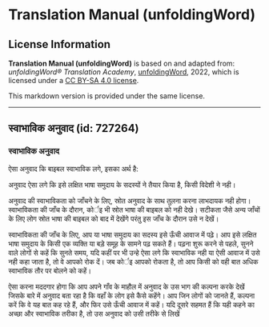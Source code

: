 # Translation Manual (unfoldingWord)

## License Information

**Translation Manual (unfoldingWord)** is based on and adapted from: _unfoldingWord® Translation Academy_, [unfoldingWord](https://unfoldingword.org/utw), 2022, which is licensed under a [CC BY-SA 4.0 license](https://creativecommons.org/licenses/by-sa/4.0/legalcode.en).

This markdown version is provided under the same license.



--------------------------------

## स्वाभाविक अनुवाद (id: 727264)

### स्वाभाविक अनुवाद

ऐसा अनुवाद कि बाइबल स्वाभाविक लगे, इसका अर्थ है:

अनुवाद ऐसा लगे कि इसे लक्षित भाषा समुदाय के सदस्यों ने तैयार किया है, किसी विदेशी ने नही।

अनुवाद की स्वाभाविकता को जाँचने के लिए, स्रोत अनुवाद के साथ तुलना करना लाभदायक नही होगा। स्वाभाविकता की जाँच के दौरान, कोर्इ भी स्रोत भाषा की बाइबल को नही देखे। सटीकता जैसे अन्य जाँचों के लिए लोग स्रोत भाषा की बाइबल को बाद में देखेंगे परंतु इस जाँच के दौरान उसे न देखें।

स्वाभाविकता की जाँच के लिए, आप या भाषा समुदाय का सदस्य इसे ऊँची आवाज में पढ़े। आप इसे लक्षित भाषा समुदाय के किसी एक व्यक्ति या बड़े समूह के सामने पढ़ सकते हैं। पढ़ना शुरू करने से पहले, सुनने वाले लोगों से कहें कि सुनते समय, यदि कहीं पर भी उन्हे ऐसा लगे कि स्वाभाविक नही या ऐसी आवाज में उसे नही कहा जाता है, तो वे आपको रोक दें। जब कोर्इ आपको रोकता है, तो आप किसी को वही बात अधिक स्वाभाविक तौर पर बोलने को कहें।

ऐसा करना मददगार होगा कि आप अपने गाँव के माहौल में अनुवाद के उस भाग की कल्पना करके देखें जिसके बारे में अनुवाद बता रहा है कि वहाँ के लोग इसे कैसे कहेंगे। आप जिन लोगों को जानते हैं, कल्पना करें कि वे यह बात कह रहे हैं, और फिर उसे ऊँची आवाज में कहें। यदि दूसरे सहमत हैं कि यही कहने का अच्छा और स्वाभाविक तरीका है, तो उस अनुवाद को उसी तरीके से लिखें


